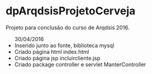 # dpArqdsisProjetoCerveja
Projeto  para conclusão do curso de Arqdsis 2016.

<ul>30/04/2016
  <li>Inserido junto ao fonte, biblioteca mysql</li>
  <li>Criado página html index.html</li>
  <li>Criado página jsp incluircliente.jsp</li>
  <li>Criado package controller e servlet ManterController</li>
</ul>
